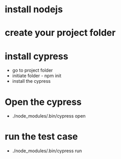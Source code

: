 # install nodejs
# create your project folder

# install cypress
- go to project folder
- initiate folder - npm init
- install the cypress

# Open the cypress
- ./node_modules/.bin/cypress open

# run the test case
- ./node_modules/.bin/cypress run 